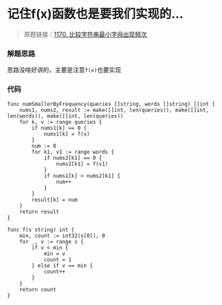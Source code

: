 # 记住f(x)函数也是要我们实现的...
> 原题链接：[1170. 比较字符串最小字母出现频次](https://leetcode-cn.com/problems/compare-strings-by-frequency-of-the-smallest-character/)

### 解题思路
思路没啥好讲的，主要是注意``f(x)``也要实现
### 代码

```golang
func numSmallerByFrequency(queries []string, words []string) []int {
	nums1, nums2, result := make([]int, len(queries)), make([]int, len(words)), make([]int, len(queries))
	for k, v := range queries {
		if nums1[k] == 0 {
			nums1[k] = f(v)
		}
		num := 0
		for k1, v1 := range words {
			if nums2[k1] == 0 {
				nums2[k1] = f(v1)
			}
			if nums1[k] < nums2[k1] {
				num++
			}
		}
		result[k] = num
	}
	return result
}

func f(s string) int {
	min, count := int32(s[0]), 0
	for _, v := range s {
		if v < min {
			min = v
			count = 1
		} else if v == min {
			count++
		}
	}
	return count
}
```